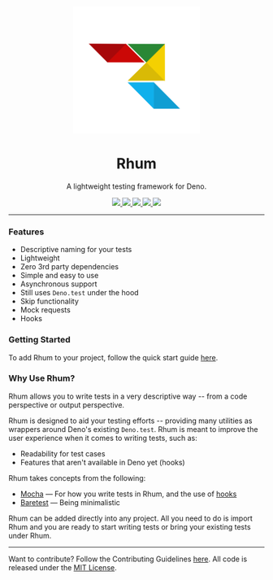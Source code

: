 <p align="center">
  <img src="./logo.svg" height="250" alt="Rhum - A lightweight testing framework for Deno.">
  <h1 align="center">Rhum</h1>
</p>
<p align="center">A lightweight testing framework for Deno.</p>
<p align="center">
  <a href="https://github.com/drashland/rhum/releases">
    <img src="https://img.shields.io/github/release/drashland/rhum.svg?color=bright_green&label=latest">
  </a>
  <a href="https://github.com/drashland/rhum/actions">
    <img src="https://img.shields.io/github/workflow/status/drashland/rhum/master?label=ci">
  </a>
  <a href="https://discord.gg/SgejNXq">
    <img src="https://img.shields.io/badge/chat-on%20discord-blue">
  </a>
  <a href="https://twitter.com/drash_land">
    <img src="https://img.shields.io/twitter/url?label=%40drash_land&style=social&url=https%3A%2F%2Ftwitter.com%2Fdrash_land">
  </a>
  <a href="https://www.youtube.com/watch?v=WhG5hLrcaVQ&list=PLlFUbR9MhiNU9VlCi97JkahXyDYcL_vUz&ab_channel=drashland">
    <img src="https://img.shields.io/badge/Tutorials-YouTube-red">
  </a>
</p>

---

### Features

- Descriptive naming for your tests
- Lightweight
- Zero 3rd party dependencies
- Simple and easy to use
- Asynchronous support
- Still uses `Deno.test` under the hood
- Skip functionality
- Mock requests
- Hooks

### Getting Started

To add Rhum to your project, follow the quick start guide
[here](https://drash.land/rhum/#/#quickstart).

### Why Use Rhum?

Rhum allows you to write tests in a very descriptive way -- from a code
perspective or output perspective.

Rhum is designed to aid your testing efforts -- providing many utilities as
wrappers around Deno's existing `Deno.test`. Rhum is meant to improve the user
experience when it comes to writing tests, such as:

- Readability for test cases
- Features that aren't available in Deno yet (hooks)

Rhum takes concepts from the following:

- <a href="https://mochajs.org/" target="_BLANK">Mocha</a> &mdash; For how you
  write tests in Rhum, and the use of
  <a href="https://mochajs.org/#hooks" target="_BLANK">hooks</a>
- <a href="https://volument.com/baretest" target="_BLANK">Baretest</a> &mdash;
  Being minimalistic

Rhum can be added directly into any project. All you need to do is import Rhum
and you are ready to start writing tests or bring your existing tests under
Rhum.

---

Want to contribute? Follow the Contributing Guidelines
[here](https://github.com/drashland/.github/blob/master/CONTRIBUTING.md). All
code is released under the [MIT License](./LICENSE).
